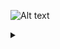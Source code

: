 ![Alt text](https://g.gravizo.com/source/mygraph1?https%3A%2F%2Fraw.githubusercontent.com%2Fssehoony%2Fgravizo%2Fmaster%2FREADME.md)
<details> 
<summary></summary>
mygraph1
@startuml;
actor User;
participant "First Class" as A;
participant "Second Class" as B;
participant "Last Class" as C;
User -> A: DoWork;
activate A;
A -> B: Create Request;
activate B;
B -> C: DoWork;
activate C;
C -> B: WorkDone;
destroy C;
B -> A: Request Created;
deactivate B;
A -> User: Done;
deactivate A;
@enduml
mygraph1
</details>
